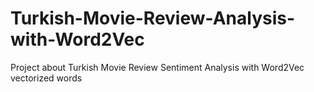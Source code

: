 # Turkish-Movie-Review-Analysis-with-Word2Vec
Project about Turkish Movie Review Sentiment Analysis with Word2Vec vectorized words
